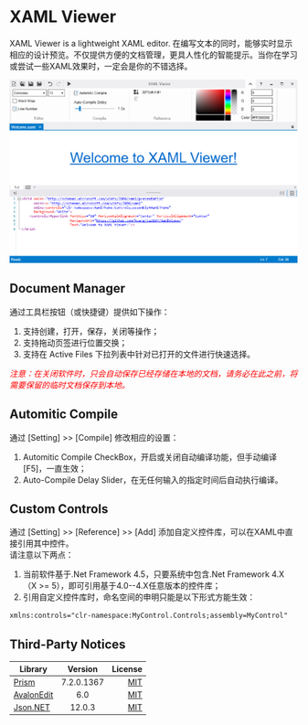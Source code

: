 # XAML Viewer

XAML Viewer is a lightweight XAML editor. 在编写文本的同时，能够实时显示相应的设计预览。不仅提供方便的文档管理，更具人性化的智能提示。当你在学习或尝试一些XAML效果时，一定会是你的不错选择。

![Preview](images/XAMLViewer.png)

## Document Manager
通过工具栏按钮（或快捷键）提供如下操作：  
1. 支持创建，打开，保存，关闭等操作；
2. 支持拖动页签进行位置交换；
3. 支持在 Active Files 下拉列表中针对已打开的文件进行快速选择。  

<font color=red>_注意：在关闭软件时，只会自动保存已经存储在本地的文档，请务必在此之前，将需要保留的临时文档保存到本地。_</font>

## Automitic Compile
通过 [Setting] >> [Compile] 修改相应的设置：  
1. Automitic Compile CheckBox，开启或关闭自动编译功能，但手动编译[F5]，一直生效；
2. Auto-Compile Delay Slider，在无任何输入的指定时间后自动执行编译。

## Custom Controls
通过 [Setting] >> [Reference] >> [Add] 添加自定义控件库，可以在XAML中直接引用其中控件。  
请注意以下两点：
1. 当前软件基于.Net Framework 4.5，只要系统中包含.Net Framework 4.X（X >= 5），即可引用基于4.0--4.X任意版本的控件库；
2. 引用自定义控件库时，命名空间的申明只能是以下形式方能生效：</br>
``` xml
xmlns:controls="clr-namespace:MyControl.Controls;assembly=MyControl"
```

## Third-Party Notices
Library|Version|License
--|:--:|--:
[Prism](https://github.com/PrismLibrary/Prism)|7.2.0.1367|[MIT](https://github.com/PrismLibrary/Prism/blob/master/LICENSE)
[AvalonEdit](https://github.com/icsharpcode/AvalonEdit)|6.0|[MIT](https://github.com/icsharpcode/AvalonEdit/blob/master/LICENSE)
[Json.NET](https://github.com/JamesNK/Newtonsoft.Json)|12.0.3|[MIT](https://github.com/JamesNK/Newtonsoft.Json/blob/master/LICENSE.md)
                   
